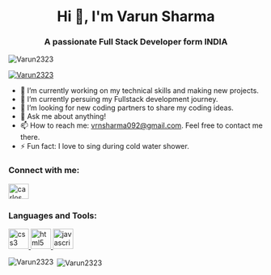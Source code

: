 <h1 align="center">Hi 👋, I'm Varun Sharma </h1>
<h3 align="center">A passionate Full Stack Developer form INDIA </h3>

<p align="left"> <img src="https://komarev.com/ghpvc/?username=Varun2323&label=Profile%20views&color=0e75b6&style=plastic" alt="Varun2323"/> </p>

<p align="left"> <a href="https://github.com/ryo-ma/github-profile-trophy"><img src="https://github-profile-trophy.vercel.app/?username=Varun2323" alt="Varun2323" /></a> </p>


- 🔭 I’m currently working on my technical skills and making new projects.
- 🌱 I’m currently persuing my Fullstack development journey.
- 🤔 I’m looking for new coding partners to share my coding ideas.
- 💬 Ask me about anything!
- 📫 How to reach me: vrnsharma092@gmail.com. Feel free to contact me there.
- ⚡ Fun fact: I love to sing during cold water shower.


<h3 align="left">Connect with me:</h3>
<p align="left">
<a href="https://twitter.com/Varun23233" target="blank"><img align="center" src="https://cdn.jsdelivr.net/npm/simple-icons@3.0.1/icons/twitter.svg" alt="carlos_osp1" height="30" width="40" /></a>
</p>


<h3 align="left">Languages and Tools:</h3>
<p align="left"> <a href="https://www.w3schools.com/css/" target="_blank"> <img src="https://devicons.github.io/devicon/devicon.git/icons/css3/css3-original-wordmark.svg" alt="css3" width="40" height="40"/> </a> <a href="https://www.w3.org/html/" target="_blank"> <img src="https://devicons.github.io/devicon/devicon.git/icons/html5/html5-original-wordmark.svg" alt="html5" width="40" height="40"/> </a> <a href="https://developer.mozilla.org/en-US/docs/Web/JavaScript" target="_blank"> <img src="https://devicons.github.io/devicon/devicon.git/icons/javascript/javascript-original.svg" alt="javascript" width="40" height="40"/> </a> </p>


<p><img align="left" src="https://github-readme-stats.vercel.app/api/top-langs?username=Varun2323&show_icons=true&theme=dark&locale=en&layout=compact" alt="Varun2323" /></p>


<p>&nbsp;<img align="center" src="https://github-readme-stats.vercel.app/api?username=Varun2323&show_icons=true&theme=dark&locale=en" alt="Varun2323" /></p>



